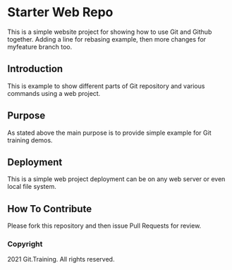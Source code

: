 # Starter Web Repo
This is a simple website project for showing how to use Git and Github together. Adding a line for rebasing example, then more changes for myfeature branch too.
## Introduction

This is example to show different parts of Git repository and various commands using a web project.

## Purpose

As stated above the main purpose is to provide simple example for Git training demos.

## Deployment

This is a simple web project deployment can be on any web server or even local file system.

## How To Contribute

Please fork this repository and then issue Pull Requests for review.

### Copyright
2021 Git.Training. All rights reserved.
